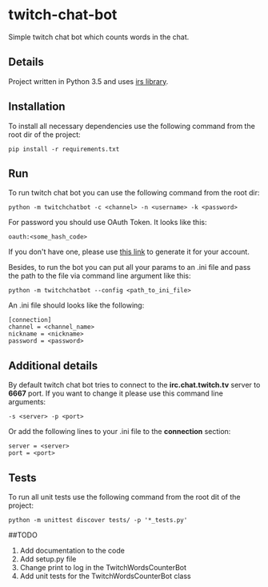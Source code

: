 # twitch-chat-bot
Simple twitch chat bot which counts words in the chat.

## Details
Project written in Python 3.5 and uses [irs library](https://pypi.python.org/pypi/irc).

## Installation
To install all necessary dependencies use the following command from the root dir of the project:
```
pip install -r requirements.txt
```

## Run
To run twitch chat bot you can use the following command from the root dir:
```
python -m twitchchatbot -c <channel> -n <username> -k <password>
```
For password you should use OAuth Token. It looks like this:
```
oauth:<some_hash_code>
```
If you don't have one, please use [this link](https://twitchapps.com/tmi/) to generate it for your account.

Besides, to run the bot you can put all your params to an .ini file and pass the path to the file via command
line argument like this:
```
python -m twitchchatbot --config <path_to_ini_file>
```
An .ini file should looks like the following:
```
[connection]
channel = <channel_name>
nickname = <nickname>
password = <password>
```
## Additional details
By default twitch chat bot tries to connect to the __irc.chat.twitch.tv__ server to __6667__ port.
If you want to change it please use this command line arguments: 
```
-s <server> -p <port>
``` 
Or add the following lines to your .ini file to the __connection__ section: 
```
server = <server>
port = <port>
```

## Tests
To run all unit tests use the following command from the root dit of the project:
```
python -m unittest discover tests/ -p '*_tests.py'
```

##TODO
1. Add documentation to the code
2. Add setup.py file
3. Change print to log in the TwitchWordsCounterBot
4. Add unit tests for the TwitchWordsCounterBot class